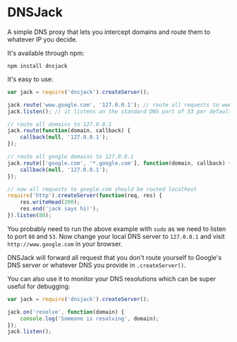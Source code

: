 # DNSJack

A simple DNS proxy that lets you intercept domains and route them to whatever IP you decide.

It's available through npm:

	npm install dnsjack

It's easy to use:

``` js
var jack = require('dnsjack').createServer();

jack.route('www.google.com', '127.0.0.1'); // route all requests to www.google.com to localhost
jack.listen(); // it listens on the standard DNS port of 53 per default

// route all domains to 127.0.0.1
jack.route(function(domain, callback) {
	callback(null, '127.0.0.1');
});

// route all google domains to 127.0.0.1
jack.route(['google.com', '*.google.com'], function(domain, callback) {
	callback(null, '127.0.0.1');
});

// now all requests to google.com should be routed localhost
require('http').createServer(function(req, res) {
	res.writeHead(200);
	res.end('jack says hi!');
}).listen(80);
```

You probably need to run the above example with `sudo` as we need to listen to port `80` and `53`.
Now change your local DNS server to `127.0.0.1` and visit `http://www.google.com` in your browser.

DNSJack will forward all request that you don't route yourself to Google's DNS server or whatever DNS
you provide in `.createServer()`.

You can also use it to monitor your DNS resolutions which can be super useful for debugging:

``` js
var jack = require('dnsjack').createServer();

jack.on('resolve', function(domain) {
	console.log('Someone is resolving', domain);
});
jack.listen();
```